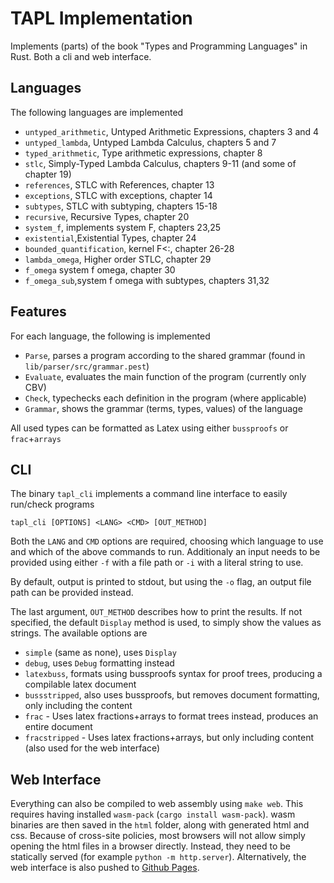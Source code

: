 # TAPL Implementation

Implements (parts) of the book "Types and Programming Languages" in Rust. Both a
cli and web interface.

## Languages

The following languages are implemented

- `untyped_arithmetic`, Untyped Arithmetic Expressions, chapters 3 and 4
- `untyped_lambda`, Untyped Lambda Calculus, chapters 5 and 7
- `typed_arithmetic`, Type arithmetic expressions, chapter 8
- `stlc`, Simply-Typed Lambda Calculus, chapters 9-11 (and some of chapter 19)
- `references`, STLC with References, chapter 13
- `exceptions`, STLC with exceptions, chapter 14
- `subtypes`, STLC with subtyping, chapters 15-18
- `recursive`, Recursive Types, chapter 20
- `system_f`, implements system F, chapters 23,25
- `existential`,Existential Types, chapter 24
- `bounded_quantification`, kernel F<:, chapter 26-28
- `lambda_omega`, Higher order STLC, chapter 29
- `f_omega` system f omega, chapter 30
- `f_omega_sub`,system f omega with subtypes, chapters 31,32

## Features

For each language, the following is implemented

- `Parse`, parses a program according to the shared grammar (found in
  `lib/parser/src/grammar.pest`)
- `Evaluate`, evaluates the main function of the program (currently only CBV)
- `Check`, typechecks each definition in the program (where applicable)
- `Grammar`, shows the grammar (terms, types, values) of the language

All used types can be formatted as Latex using either `bussproofs` or
`frac`+`arrays`

## CLI

The binary `tapl_cli` implements a command line interface to easily run/check
programs

```
tapl_cli [OPTIONS] <LANG> <CMD> [OUT_METHOD]
```

Both the `LANG` and `CMD` options are required, choosing which language to use
and which of the above commands to run. Additionaly an input needs to be
provided using either `-f` with a file path or `-i` with a literal string to
use.

By default, output is printed to stdout, but using the `-o` flag, an output file
path can be provided instead.

The last argument, `OUT_METHOD` describes how to print the results. If not
specified, the default `Display` method is used, to simply show the values as
strings. The available options are

- `simple` (same as none), uses `Display`
- `debug`, uses `Debug` formatting instead
- `latexbuss`, formats using bussproofs syntax for proof trees, producing a
  compilable latex document
- `bussstripped`, also uses bussproofs, but removes document formatting, only
  including the content
- `frac` - Uses latex fractions+arrays to format trees instead, produces an
  entire document
- `fracstripped` - Uses latex fractions+arrays, but only including content (also
  used for the web interface)

## Web Interface

Everything can also be compiled to web assembly using `make web`. This requires
having installed `wasm-pack` (`cargo install wasm-pack`). wasm binaries are then
saved in the `html` folder, along with generated html and css. Because of
cross-site policies, most browsers will not allow simply opening the html files
in a browser directly. Instead, they need to be statically served (for example
`python -m http.server`). Alternatively, the web interface is also pushed to
[Github Pages](https://ps-tuebingen.github.io/TAPL/).
